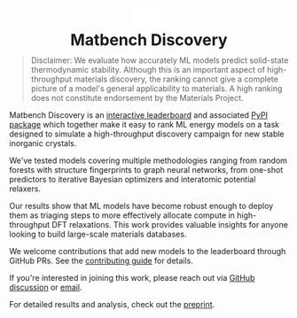 <h1 align="center" style="line-height: 0; margin: 0 auto 1em;">
  <img src="https://github.com/janosh/matbench-discovery/raw/main/site/static/favicon.svg" alt="Logo" width="60px"><br>
  Matbench Discovery
</h1>

<h4 align="center" class="toc-exclude" style="display: none;">

[![arXiv](https://img.shields.io/badge/arXiv-2308.14920-blue?logo=arxiv&logoColor=white)](https://arxiv.org/abs/2308.14920)
[![Tests](https://github.com/janosh/matbench-discovery/actions/workflows/test.yml/badge.svg)](https://github.com/janosh/matbench-discovery/actions/workflows/test.yml)
[![GitHub Pages](https://github.com/janosh/matbench-discovery/actions/workflows/gh-pages.yml/badge.svg)](https://github.com/janosh/matbench-discovery/actions/workflows/gh-pages.yml)
[![Requires Python 3.11+](https://img.shields.io/badge/Python-3.11+-blue.svg?logo=python&logoColor=white)](https://python.org/downloads)
[![PyPI](https://img.shields.io/pypi/v/matbench-discovery?logo=pypi&logoColor=white)](https://pypi.org/project/matbench-discovery?logo=pypi&logoColor=white)

</h4>

> Disclaimer: We evaluate how accurately ML models predict solid-state thermodynamic stability. Although this is an important aspect of high-throughput materials discovery, the ranking cannot give a complete picture of a model's general applicability to materials. A high ranking does not constitute endorsement by the Materials Project.

Matbench Discovery is an [interactive leaderboard](https://janosh.github.io/matbench-discovery/models) and associated [PyPI package](https://pypi.org/project/matbench-discovery) which together make it easy to rank ML energy models on a task designed to simulate a high-throughput discovery campaign for new stable inorganic crystals.

We've tested <slot name="model-count" />models covering multiple methodologies ranging from random forests with structure fingerprints to graph neural networks, from one-shot predictors to iterative Bayesian optimizers and interatomic potential relaxers.

<slot name="best-report" />

Our results show that ML models have become robust enough to deploy them as triaging steps to more effectively allocate compute in high-throughput DFT relaxations. This work provides valuable insights for anyone looking to build large-scale materials databases.

<slot name="metrics-table" />

We welcome contributions that add new models to the leaderboard through GitHub PRs. See the [contributing guide](https://janosh.github.io/matbench-discovery/contribute) for details.

If you're interested in joining this work, please reach out via [GitHub discussion](https://github.com/janosh/matbench-discovery/discussions) or [email](mailto:janosh.riebesell@gmail.com?subject=Collaborate%20on%20Matbench%20Discovery).

For detailed results and analysis, check out the [preprint](https://janosh.github.io/matbench-discovery/preprint).
